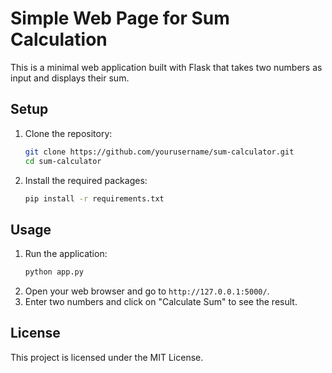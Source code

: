 # Simple Web Page for Sum Calculation

This is a minimal web application built with Flask that takes two numbers as input and displays their sum.

## Setup
1. Clone the repository:
   ```bash
   git clone https://github.com/yourusername/sum-calculator.git
   cd sum-calculator
   ```
2. Install the required packages:
   ```bash
   pip install -r requirements.txt
   ```

## Usage
1. Run the application:
   ```bash
   python app.py
   ```
2. Open your web browser and go to `http://127.0.0.1:5000/`.
3. Enter two numbers and click on "Calculate Sum" to see the result.

## License
This project is licensed under the MIT License.